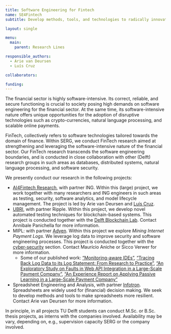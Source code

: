 ```yaml
---
title: Software Engineering for Fintech 
name: SE4Fintech
subtitle: Develop methods, tools, and technologies to radically innovate the software-intensive financial sector.

layout: single

menu:
  main:
    parent: Research Lines

responsible_authors:
  - Arie van Deursen
  - Luís Cruz

collaborators:

funding:
---
```


The financial sector is highly software-intensive. Its correct, reliable, and secure functioning is crucial to society posing high demands on software engineering for the financial sector. At the same time, its software-intensive nature offers unique opportunities for the adoption of disruptive technologies such as crypto-currencies, natural language processing, and scalable online payments.

FinTech, collectively refers to software technologies tailored towards the domain of finance. Within SERG, we conduct FinTech research aimed at strengthening and leveraging the software-intensive nature of the financial sector. Our FinTech research transcends the software engineering boundaries, and is conducted in close collaboration with other (Delft) research groups in such areas as databases, distributed systems, natural language processing, and software security.

We presently conduct our research in the following projects:

* [AI4Fintech Research](https://se.ewi.tudelft.nl/ai4fintech/), with partner ING. Within this (large) project, we work together with many researchers and ING engineers in such areas as testing, security, software analytics, and model lifecycle management. The project is led by Arie van Deursen and [Luís Cruz](https://luiscruz.github.io).
* [UBRI](https://ubri.ripple.com/), with partner Ripple. Within this project, we develop novel automated testing techniques for blockchain-based systems. This project is conducted together with the [Delft Blockchain Lab](https://www.tudelft.nl/delft-blockchain-lab/). Contact Annibale Panichella for more information.
* MIPL: with partner [Adyen](https://adyen.com). Within this project we explore _Mining Internet Payment Logs_. We leverage log data to improve security and software engineering processes. This project is conducted together with the [cyber-security](https://www.tudelft.nl/cybersecurity/) section. Contact Maurício Aniche or Sicco Verwer for more information.
    * Some of our published work: [“Monitoring-aware IDEs”](https://pure.tudelft.nl/portal/en/publications/monitoringaware-ides(88f9c01f-eae2-4514-b49b-c3a388eeda53).html), [“Tracing Back Log Data to its Log Statement: From Research to Practice”](https://pure.tudelft.nl/portal/en/publications/tracing-back-log-data-to-its-log-statement-from-research-to-practice(9fc4a63c-57bf-4a80-aca2-48f5a8fb08a3).html), [“An Exploratory Study on Faults in Web API Integration in a Large-Scale Payment Company”](https://pure.tudelft.nl/portal/en/publications/an-exploratory-study-on-faults-in-web-api-integration-in-a-largescale-payment-company(d8b594fe-f6d8-412a-83b7-cba8870f6cc9).html), [“An Experience Report on Applying Passive Learning in a Large-Scale Payment Company”](https://pure.tudelft.nl/portal/en/publications/an-experience-report-on-applying-passive-learning-in-a-largescale-payment-company(b463c54a-d69f-4db4-9fcc-cbeb6e2ddf09).html)
* Spreadsheet Engineering and Analysis, with partner [Infotron](https://infotron.nl/). Spreadsheets are widely used for (financial) decision making. We seek to develop methods and tools to make spreadsheets more resilient. Contact Arie van Deursen for more information.

In principle, in all projects TU Delft students can conduct M.Sc. or B.Sc. thesis projects, as interns with the companies involved. Availability may be vary, depending on, e.g., supervision capacity SERG or the company involved.

